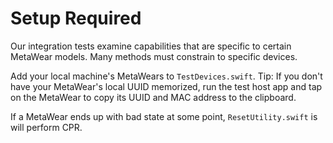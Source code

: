 #  Setup Required

Our integration tests examine capabilities that are specific to certain MetaWear models. Many methods must constrain to specific devices.

Add your local machine's MetaWears to `TestDevices.swift`. Tip: If you don't have your MetaWear's local UUID memorized, run the test host app and tap on the MetaWear to copy its UUID and MAC address to the clipboard.

If a MetaWear ends up with bad state at some point, `ResetUtility.swift` is will perform CPR.

